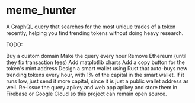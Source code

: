 # meme_hunter

A GraphQL query that searches for the most unique trades of a token recently, helping you find trending tokens without doing heavy research.

TODO:

Buy a custom domain
Make the query every hour
Remove Ethereum (until they fix transaction fees)
Add matplotlib charts
Add a copy button for the token's mint address
Design a smart wallet using Rust that auto-buys new trending tokens every hour, with 1% of the capital in the smart wallet. If it runs low, just send it more capital, since it is just a public wallet address as well.
Re-issue the query apikey and web app apikey and store them in Firebase or Google Cloud so this project can remain open source.
